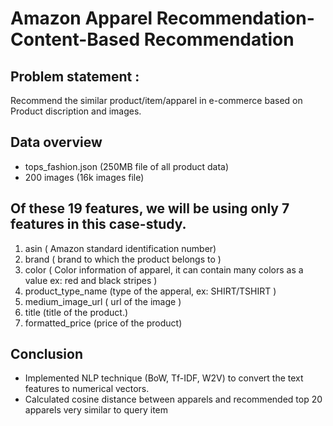 # Amazon Apparel Recommendation-Content-Based Recommendation

## Problem statement :
Recommend the similar product/item/apparel in e-commerce based on Product discription and images.

## Data overview
- tops_fashion.json (250MB file of all product data)
- 200 images (16k images file)

## Of these 19 features, we will be using only 7 features in this case-study.
1. asin ( Amazon standard identification number)
2. brand ( brand to which the product belongs to )
3. color ( Color information of apparel, it can contain many colors as a value ex: red and black stripes )
4. product_type_name (type of the apperal, ex: SHIRT/TSHIRT )
5. medium_image_url ( url of the image )
6. title (title of the product.)
7. formatted_price (price of the product)

## Conclusion
- Implemented NLP technique (BoW, Tf-IDF, W2V) to convert the text features to numerical vectors.
- Calculated cosine distance between apparels and recommended top 20 apparels very similar to query item
